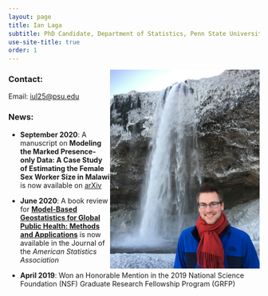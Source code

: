 ```yaml
---
layout: page
title: Ian Laga
subtitle: PhD Candidate, Department of Statistics, Penn State University
use-site-title: true
order: 1
---
```

<img align="right" src="/images/Iceland_1.JPG" alt="" width="300">


### Contact:
Email: iul25@psu.edu

### News:

- **September 2020**: A manuscript on **Modeling the Marked Presence-only Data: A Case Study of Estimating the Female Sex Worker Size in Malawi** is now available on [arXiv]((https://arxiv.org/abs/1912.07099))

- **June 2020**: A book review for **[Model-Based Geostatistics for Global Public Health: Methods and Applications](https://amstat.tandfonline.com/doi/full/10.1080/01621459.2020.1759988)** is now available in the Journal of the *American Statistics Association*

- **April 2019**: Won an Honorable Mention in the 2019 National Science Foundation (NSF) Graduate Research Fellowship Program (GRFP) 
